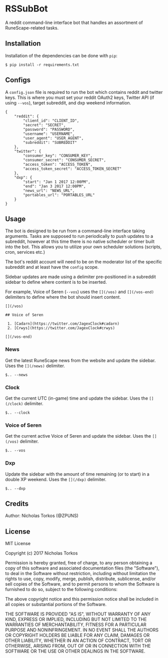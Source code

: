 # RSSubBot

A reddit command-line interface bot that handles an assortment of RuneScape-related tasks.

## Installation

Installation of the dependencies can be done with `pip`:

`$ pip install -r requirements.txt`

## Configs

A `config.json` file is required to run the bot which contains reddit and twitter keys. This is where you must set your reddit OAuth2 keys, Twitter API (if using `--vos`), target subreddit, and dxp weekend information.
```
{
    "reddit": {
        "client_id": "CLIENT_ID",
        "secret": "SECRET",
        "password": "PASSWORD",
        "username": "USERNAME",
        "user_agent": "USER_AGENT",
        "subreddit": "SUBREDDIT"
    },
    "twitter": {
        "consumer_key": "CONSUMER_KEY",
        "consumer_secret": "CONSUMER_SECRET",
        "access_token": "ACCESS_TOKEN",
        "access_token_secret": "ACCESS_TOKEN_SECRET"
    },
    "dxp": {
        "start": "Jan 1 2017 12:00PM",
        "end": "Jan 3 2017 12:00PM",
        "news_url": "NEWS_URL",
        "portables_url": "PORTABLES_URL"
    }
}
```
## Usage

The bot is designed to be run from a command-line interface taking arguments. Tasks are supposed to run periodically to push updates to a subreddit, however at this time there is no native scheduler or timer built into the bot. This allows you to utilize your own scheduler solutions (scripts, cron, services etc.)

The bot's reddit account will need to be on the moderator list of the specific subreddit and at least have the `config` scope.

Sidebar updates are made using a delimiter pre-positioned in a subreddit sidebar to define where content is to be inserted. 

For example, Voice of Seren (`--vos`) uses the `[](/vos)` and `[](/vos-end)` delimiters to define where the bot should insert content.
```
[](/vos)

## Voice of Seren 
 
 1. [Cadarn](https://twitter.com/JagexClock#cadarn) 
 2. [Crwys](https://twitter.com/JagexClock#crwys) 
 
[](/vos-end)
```

### News

Get the latest RuneScape news from the website and update the sidebar. Uses the `[](/news)` delimiter.

`$.. --news`

### Clock

Get the current UTC (in-game) time and update the sidebar. Uses the `[](/clock)` delimiter.

`$.. --clock`

### Voice of Seren

Get the current active Voice of Seren and update the sidebar. Uses the `[](/vos)` delimiter.

`$.. --vos`

### Dxp

Update the sidebar with the amount of time remaining (or to start) in a double XP weekend. Uses the `[](/dxp)` delimiter.

`$.. --dxp`

## Credits

Author: Nicholas Torkos (@ZPUNS)

## License

MIT License

Copyright (c) 2017 Nicholas Torkos

Permission is hereby granted, free of charge, to any person obtaining a copy
of this software and associated documentation files (the "Software"), to deal
in the Software without restriction, including without limitation the rights
to use, copy, modify, merge, publish, distribute, sublicense, and/or sell
copies of the Software, and to permit persons to whom the Software is
furnished to do so, subject to the following conditions:

The above copyright notice and this permission notice shall be included in all
copies or substantial portions of the Software.

THE SOFTWARE IS PROVIDED "AS IS", WITHOUT WARRANTY OF ANY KIND, EXPRESS OR
IMPLIED, INCLUDING BUT NOT LIMITED TO THE WARRANTIES OF MERCHANTABILITY,
FITNESS FOR A PARTICULAR PURPOSE AND NONINFRINGEMENT. IN NO EVENT SHALL THE
AUTHORS OR COPYRIGHT HOLDERS BE LIABLE FOR ANY CLAIM, DAMAGES OR OTHER
LIABILITY, WHETHER IN AN ACTION OF CONTRACT, TORT OR OTHERWISE, ARISING FROM,
OUT OF OR IN CONNECTION WITH THE SOFTWARE OR THE USE OR OTHER DEALINGS IN THE
SOFTWARE.
